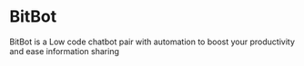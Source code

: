 # BitBot
BitBot is a Low code chatbot pair with automation to boost your productivity and ease information sharing
